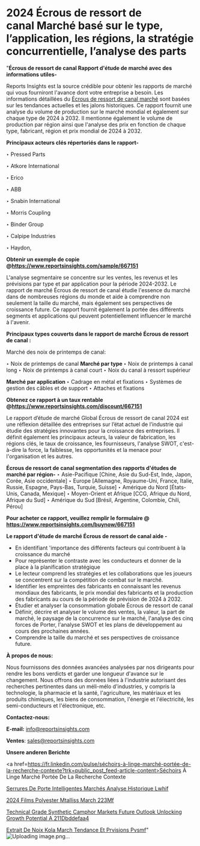  # 2024 Écrous de ressort de canal Marché basé sur le type, l’application, les régions, la stratégie concurrentielle, l’analyse des parts

"<strong>Écrous de ressort de canal Rapport d'étude de marché avec des informations utiles-</strong>

Reports Insights est la source crédible pour obtenir les rapports de marché qui vous fourniront l'avance dont votre entreprise a besoin. Les informations détaillées du <a href=https://www.reportsinsights.com/sample/667151>Écrous de ressort de canal marché</a> sont basées sur les tendances actuelles et les jalons historiques. Ce rapport fournit une analyse du volume de production sur le marché mondial et également sur chaque type de 2024 à 2032. Il mentionne également le volume de production par région ainsi que l'analyse des prix en fonction de chaque type, fabricant, région et prix mondial de 2024 à 2032.

<b>Principaux acteurs clés répertoriés dans le rapport-</b>

‣ Pressed Parts

‣ Atkore International

‣ Erico

‣ ABB

‣ Snabin International

‣ Morris Coupling

‣ Binder Group

‣ Calpipe Industries

‣ Haydon,

<strong><b>Obtenir un exemple de copie @</b></strong><a href=https://www.reportsinsights.com/sample/667151><strong><b>https://www.reportsinsights.com/sample/667151</b></strong></a>

L'analyse segmentaire se concentre sur les ventes, les revenus et les prévisions par type et par application pour la période 2024-2032. Le rapport de marché Écrous de ressort de canal étudie l'essence du marché dans de nombreuses régions du monde et aide à comprendre non seulement la taille du marché, mais également ses perspectives de croissance future. Ce rapport fournit également la portée des différents segments et applications qui peuvent potentiellement influencer le marché à l'avenir.

<strong>Principaux types couverts dans le rapport de marché Écrous de ressort de canal :</strong>

Marché des noix de printemps de canal:

‣  Noix de printemps de canal <strong> Marché <strong> par type </strong> </strong>
‣ Noix de printemps à canal long
‣ Noix de printemps à canal court
‣ Noix du canal à ressort supérieur

<strong>Marché par application </strong>
‣ Cadrage en métal et fixations
‣ Systèmes de gestion des câbles et de support
‣ Attaches et fixations

<strong><b>Obtenez ce rapport à un taux rentable @</b></strong><a href=https://www.reportsinsights.com/discount/667151><strong><b>https://www.reportsinsights.com/discount/667151</b></strong></a>

Le rapport d’étude de marché Global Écrous de ressort de canal 2024 est une réflexion détaillée des entreprises sur l’état actuel de l’industrie qui étudie des stratégies innovantes pour la croissance des entreprises. Il définit également les principaux acteurs, la valeur de fabrication, les régions clés, le taux de croissance, les fournisseurs, l'analyse SWOT, c'est-à-dire la force, la faiblesse, les opportunités et la menace pour l'organisation et les autres.

<strong>Écrous de ressort de canal segmentation des rapports d'études de marché par région-</strong>
‣ Asie-Pacifique [Chine, Asie du Sud-Est, Inde, Japon, Corée, Asie occidentale]
‣ Europe [Allemagne, Royaume-Uni, France, Italie, Russie, Espagne, Pays-Bas, Turquie, Suisse]
‣ Amérique du Nord [États-Unis, Canada, Mexique]
‣ Moyen-Orient et Afrique [CCG, Afrique du Nord, Afrique du Sud]
‣ Amérique du Sud [Brésil, Argentine, Colombie, Chili, Pérou]

<strong>Pour acheter ce rapport, veuillez remplir le formulaire @   <a href=https://www.reportsinsights.com/buynow/667151>https://www.reportsinsights.com/buynow/667151</a></strong>

<strong>Le rapport d'étude de marché Écrous de ressort de canal aide -</strong>
<ul>
  <li>En identifiant 'importance des différents facteurs qui contribuent à la croissance du marché</li>
  <li>Pour représenter le contraste avec les conducteurs et donner de la place à la planification stratégique</li>
  <li>Le lecteur comprend les stratégies et les collaborations que les joueurs se concentrent sur la compétition de combat sur le marché.</li>
  <li>Identifier les empreintes des fabricants en connaissant les revenus mondiaux des fabricants, le prix mondial des fabricants et la production des fabricants au cours de la période de prévision de 2024 à 2032.</li>
  <li>Étudier et analyser la consommation globale Écrous de ressort de canal</li>
  <li>Définir, décrire et analyser le volume des ventes, la valeur, la part de marché, le paysage de la concurrence sur le marché, l'analyse des cinq forces de Porter, l'analyse SWOT et les plans de développement au cours des prochaines années.</li>
  <li>Comprendre la taille du marché et ses perspectives de croissance future.</li>
</ul>
<strong>À propos de nous:</strong>

Nous fournissons des données avancées analysées par nos dirigeants pour rendre les bons verdicts et garder une longueur d'avance sur le changement. Nous offrons des données liées à l'industrie autorisant des recherches pertinentes dans un méli-mélo d'industries, y compris la technologie, la pharmacie et la santé, l'agriculture, les matériaux et les produits chimiques, les biens de consommation, l'énergie et l'électricité, les semi-conducteurs et l'électronique, etc.

<strong>Contactez-nous:</strong>

<strong>E-mail:</strong> <a href=mailto:info@reportsinsights.com>info@reportsinsights.com</a>

<strong>Ventes</strong>: <a href=mailto:sales@reportsinsights.com>sales@reportsinsights.com</a>

<strong>Unsere anderen Berichte</strong>

<a href=https://fr.linkedin.com/pulse/séchoirs-à-linge-marché-portée-de-la-recherche-contexte?trk=public_post_feed-article-content>Séchoirs À Linge Marché Portée De La Recherche Contexte</a>

<a href=https://fr.linkedin.com/pulse/serrures-de-porte-intelligentes-marchés-analyse-historique-lwhif/>Serrures De Porte Intelligentes Marchés Analyse Historique Lwhif</a>

<a href=https://www.linkedin.com/pulse/2024-films-polyester-m%C3%A9tallis%C3%A9s-march%C3%A9-223mf/>2024 Films Polyester Mtalliss March 223Mf</a>

<a href=https://medium.com/@sakshideshmukh994/technical-grade-synthetic-camphor-markets-future-outlook-unlocking-growth-potential-a-211dbddefaa4>Technical Grade Synthetic Camphor Markets Future Outlook Unlocking Growth Potential A 211Dbddefaa4</a>

<a href=https://www.linkedin.com/pulse/extrait-de-noix-kola-march%C3%A9-tendance-et-pr%C3%A9visions-pvsmf/>Extrait De Noix Kola March Tendance Et Prvisions Pvsmf</a>"
![Uploading image.png…]()
